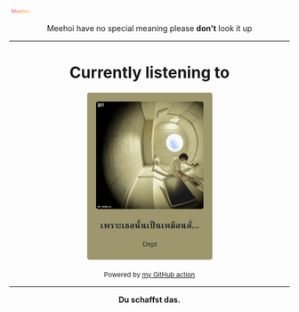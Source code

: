 [![Meehoi Logo](https://github.com/beam41/beam41/raw/master/mh.svg)](https://beam41.github.io/)
<p align="center">Meehoi have no special meaning please <b>don't</b> look it up</p>

---

<h1 align="center">Currently listening to</h1>

<!-- spotify-listening-svg-start -->
<p align="center"><a href="https://open.spotify.com/track/5W7rKNXaUZ6uyC85SlG2EF"><img src="https://raw.githubusercontent.com/beam41/beam41/master/top-song-1635555629173.svg" height="300"/></a></p>
<!-- spotify-listening-svg-end -->



<p align="center"><small>Powered by <a href="https://github.com/beam41/spotify-listening-svg">my GitHub action</a></small></p>

---

<p align="center"><b>Du schaffst das.</b></p>

